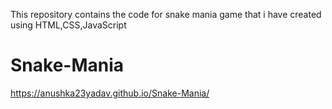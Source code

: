 This repository contains the code for snake mania game that i have created using HTML,CSS,JavaScript

# Snake-Mania
 https://anushka23yadav.github.io/Snake-Mania/
